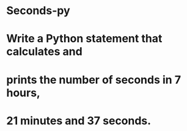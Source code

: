 # Seconds-py

# Write a Python statement that calculates and
# prints the number of seconds in 7 hours,
# 21 minutes and 37 seconds.
